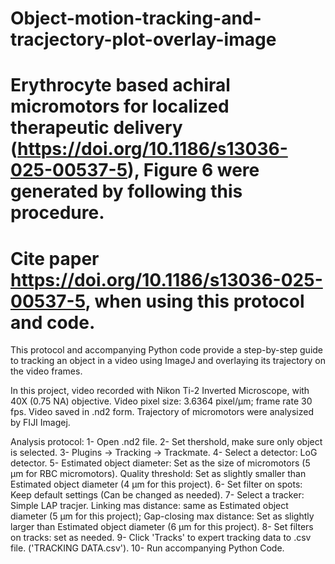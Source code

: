 # Object-motion-tracking-and-tracjectory-plot-overlay-image
# Erythrocyte based achiral micromotors for localized therapeutic delivery (https://doi.org/10.1186/s13036-025-00537-5), Figure 6 were generated by following this procedure.
# Cite paper https://doi.org/10.1186/s13036-025-00537-5, when using this protocol and code.

This protocol and accompanying Python code provide a step-by-step guide to tracking an object in a video using ImageJ and overlaying its trajectory on the video frames.

In this project, video recorded with Nikon Ti-2 Inverted Microscope, with 40X (0.75 NA) objective. Video pixel size: 3.6364 pixel/µm; frame rate 30 fps. Video saved in .nd2 form. Trajectory of micromotors were analysized by FIJI Imagej.

Analysis protocol: 
  1- Open .nd2 file. 
  2- Set thershold, make sure only object is selected.
  3- Plugins -> Tracking -> Trackmate. 
  4- Select a detector: LoG detector. 
  5- Estimated object diameter: Set as the size of micromotors (5 µm for RBC micromotors). Quality threshold: Set as slightly smaller than Estimated object diameter (4 µm for this project). 
  6- Set filter on spots: Keep default settings (Can be changed as needed). 
  7- Select a tracker: Simple LAP tracjer. Linking mas distance: same as Estimated object diameter (5 µm for this project); Gap-closing max distance: Set as slightly larger than Estimated object diameter (6 µm for this project). 
  8- Set filters on tracks: set as needed. 
  9- Click 'Tracks' to expert tracking data to .csv file. ('TRACKING DATA.csv').
  10- Run accompanying Python Code.
